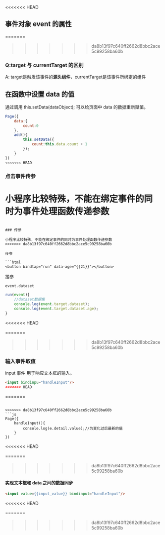 <<<<<<< HEAD
## 事件对象 event 的属性

=======
>>>>>>> da8b13f97c640ff2662d8bbc2ace5c99258ba60b
### Q:target 与 currentTarget 的区别

A: target是触发该事件的**源头组件**，currentTarget是该事件所绑定的组件

## 在函数中设置 data 的值

通过调用 this.setData(dataObject); 可以给页面中 data 的数据重新赋值。

```js
Page({
	data:{
		count:0
	},
	add(){
		this.setData({
			count:this.data.count + 1
		});
	}
})
<<<<<<< HEAD

```


### 点击事件传参

小程序比较特殊，<span class="imp">不能在绑定事件的同时为事件处理函数传递参数</span>
=======
```

### 传参

小程序比较特殊，不能在绑定事件的同时为事件处理函数传递参数
>>>>>>> da8b13f97c640ff2662d8bbc2ace5c99258ba60b

传参

```html
<button bindtap="run" data-age="{{21}}"></button>
```

接参

`event.dataset`

```js
run(event){
	//dataset数据集
	console.log(event.target.dataset);
	console.log(event.target.dataset.age);
}
```

<<<<<<< HEAD

=======
>>>>>>> da8b13f97c640ff2662d8bbc2ace5c99258ba60b
### 输入事件取值

input 事件 用于响应文本框的输入。

```html
<input bindinpu="handleInput"/>
<<<<<<< HEAD

```


=======
```

>>>>>>> da8b13f97c640ff2662d8bbc2ace5c99258ba60b
```js
Page({
	handleInput(){
		console.log(e.detail.value);//为变化过后最新的值
	}
})
```

<<<<<<< HEAD

=======
>>>>>>> da8b13f97c640ff2662d8bbc2ace5c99258ba60b
#### 实现文本框和 data 之间的数据同步

```html
<input value={{input_value}} bindinput="handleInput"/>
```
<<<<<<< HEAD



=======
>>>>>>> da8b13f97c640ff2662d8bbc2ace5c99258ba60b
